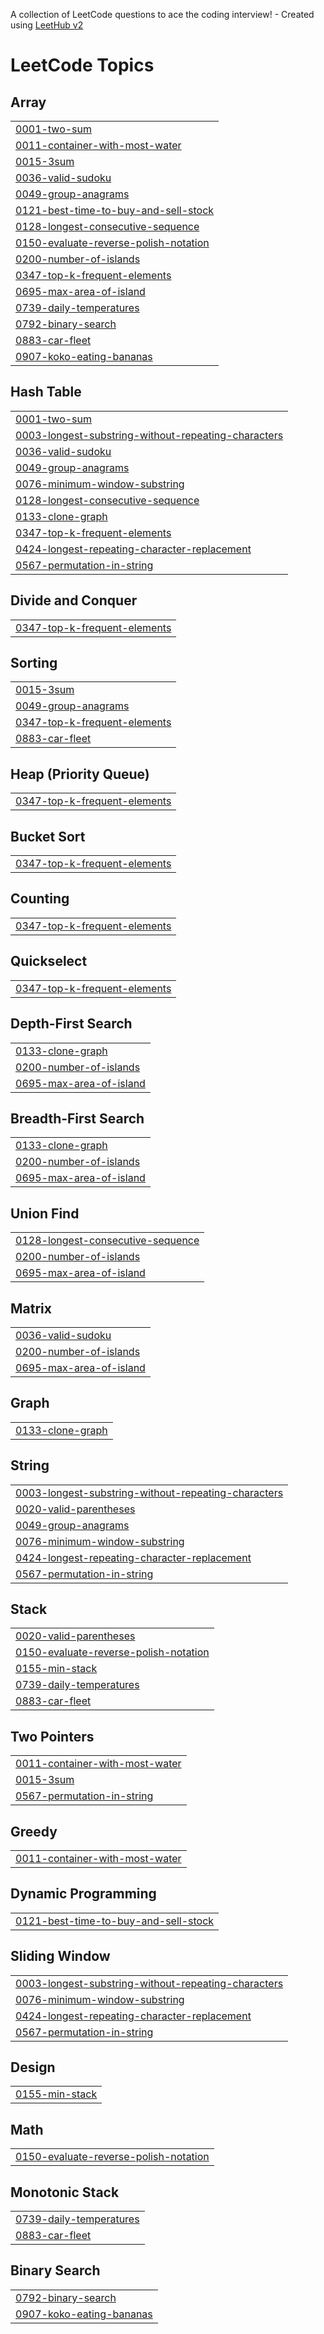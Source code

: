 A collection of LeetCode questions to ace the coding interview! - Created using [LeetHub v2](https://github.com/arunbhardwaj/LeetHub-2.0)
<!---LeetCode Topics Start-->
# LeetCode Topics
## Array
|  |
| ------- |
| [0001-two-sum](https://github.com/Aishu3006/leetcoding/tree/master/0001-two-sum) |
| [0011-container-with-most-water](https://github.com/Aishu3006/leetcoding/tree/master/0011-container-with-most-water) |
| [0015-3sum](https://github.com/Aishu3006/leetcoding/tree/master/0015-3sum) |
| [0036-valid-sudoku](https://github.com/Aishu3006/leetcoding/tree/master/0036-valid-sudoku) |
| [0049-group-anagrams](https://github.com/Aishu3006/leetcoding/tree/master/0049-group-anagrams) |
| [0121-best-time-to-buy-and-sell-stock](https://github.com/Aishu3006/leetcoding/tree/master/0121-best-time-to-buy-and-sell-stock) |
| [0128-longest-consecutive-sequence](https://github.com/Aishu3006/leetcoding/tree/master/0128-longest-consecutive-sequence) |
| [0150-evaluate-reverse-polish-notation](https://github.com/Aishu3006/leetcoding/tree/master/0150-evaluate-reverse-polish-notation) |
| [0200-number-of-islands](https://github.com/Aishu3006/leetcoding/tree/master/0200-number-of-islands) |
| [0347-top-k-frequent-elements](https://github.com/Aishu3006/leetcoding/tree/master/0347-top-k-frequent-elements) |
| [0695-max-area-of-island](https://github.com/Aishu3006/leetcoding/tree/master/0695-max-area-of-island) |
| [0739-daily-temperatures](https://github.com/Aishu3006/leetcoding/tree/master/0739-daily-temperatures) |
| [0792-binary-search](https://github.com/Aishu3006/leetcoding/tree/master/0792-binary-search) |
| [0883-car-fleet](https://github.com/Aishu3006/leetcoding/tree/master/0883-car-fleet) |
| [0907-koko-eating-bananas](https://github.com/Aishu3006/leetcoding/tree/master/0907-koko-eating-bananas) |
## Hash Table
|  |
| ------- |
| [0001-two-sum](https://github.com/Aishu3006/leetcoding/tree/master/0001-two-sum) |
| [0003-longest-substring-without-repeating-characters](https://github.com/Aishu3006/leetcoding/tree/master/0003-longest-substring-without-repeating-characters) |
| [0036-valid-sudoku](https://github.com/Aishu3006/leetcoding/tree/master/0036-valid-sudoku) |
| [0049-group-anagrams](https://github.com/Aishu3006/leetcoding/tree/master/0049-group-anagrams) |
| [0076-minimum-window-substring](https://github.com/Aishu3006/leetcoding/tree/master/0076-minimum-window-substring) |
| [0128-longest-consecutive-sequence](https://github.com/Aishu3006/leetcoding/tree/master/0128-longest-consecutive-sequence) |
| [0133-clone-graph](https://github.com/Aishu3006/leetcoding/tree/master/0133-clone-graph) |
| [0347-top-k-frequent-elements](https://github.com/Aishu3006/leetcoding/tree/master/0347-top-k-frequent-elements) |
| [0424-longest-repeating-character-replacement](https://github.com/Aishu3006/leetcoding/tree/master/0424-longest-repeating-character-replacement) |
| [0567-permutation-in-string](https://github.com/Aishu3006/leetcoding/tree/master/0567-permutation-in-string) |
## Divide and Conquer
|  |
| ------- |
| [0347-top-k-frequent-elements](https://github.com/Aishu3006/leetcoding/tree/master/0347-top-k-frequent-elements) |
## Sorting
|  |
| ------- |
| [0015-3sum](https://github.com/Aishu3006/leetcoding/tree/master/0015-3sum) |
| [0049-group-anagrams](https://github.com/Aishu3006/leetcoding/tree/master/0049-group-anagrams) |
| [0347-top-k-frequent-elements](https://github.com/Aishu3006/leetcoding/tree/master/0347-top-k-frequent-elements) |
| [0883-car-fleet](https://github.com/Aishu3006/leetcoding/tree/master/0883-car-fleet) |
## Heap (Priority Queue)
|  |
| ------- |
| [0347-top-k-frequent-elements](https://github.com/Aishu3006/leetcoding/tree/master/0347-top-k-frequent-elements) |
## Bucket Sort
|  |
| ------- |
| [0347-top-k-frequent-elements](https://github.com/Aishu3006/leetcoding/tree/master/0347-top-k-frequent-elements) |
## Counting
|  |
| ------- |
| [0347-top-k-frequent-elements](https://github.com/Aishu3006/leetcoding/tree/master/0347-top-k-frequent-elements) |
## Quickselect
|  |
| ------- |
| [0347-top-k-frequent-elements](https://github.com/Aishu3006/leetcoding/tree/master/0347-top-k-frequent-elements) |
## Depth-First Search
|  |
| ------- |
| [0133-clone-graph](https://github.com/Aishu3006/leetcoding/tree/master/0133-clone-graph) |
| [0200-number-of-islands](https://github.com/Aishu3006/leetcoding/tree/master/0200-number-of-islands) |
| [0695-max-area-of-island](https://github.com/Aishu3006/leetcoding/tree/master/0695-max-area-of-island) |
## Breadth-First Search
|  |
| ------- |
| [0133-clone-graph](https://github.com/Aishu3006/leetcoding/tree/master/0133-clone-graph) |
| [0200-number-of-islands](https://github.com/Aishu3006/leetcoding/tree/master/0200-number-of-islands) |
| [0695-max-area-of-island](https://github.com/Aishu3006/leetcoding/tree/master/0695-max-area-of-island) |
## Union Find
|  |
| ------- |
| [0128-longest-consecutive-sequence](https://github.com/Aishu3006/leetcoding/tree/master/0128-longest-consecutive-sequence) |
| [0200-number-of-islands](https://github.com/Aishu3006/leetcoding/tree/master/0200-number-of-islands) |
| [0695-max-area-of-island](https://github.com/Aishu3006/leetcoding/tree/master/0695-max-area-of-island) |
## Matrix
|  |
| ------- |
| [0036-valid-sudoku](https://github.com/Aishu3006/leetcoding/tree/master/0036-valid-sudoku) |
| [0200-number-of-islands](https://github.com/Aishu3006/leetcoding/tree/master/0200-number-of-islands) |
| [0695-max-area-of-island](https://github.com/Aishu3006/leetcoding/tree/master/0695-max-area-of-island) |
## Graph
|  |
| ------- |
| [0133-clone-graph](https://github.com/Aishu3006/leetcoding/tree/master/0133-clone-graph) |
## String
|  |
| ------- |
| [0003-longest-substring-without-repeating-characters](https://github.com/Aishu3006/leetcoding/tree/master/0003-longest-substring-without-repeating-characters) |
| [0020-valid-parentheses](https://github.com/Aishu3006/leetcoding/tree/master/0020-valid-parentheses) |
| [0049-group-anagrams](https://github.com/Aishu3006/leetcoding/tree/master/0049-group-anagrams) |
| [0076-minimum-window-substring](https://github.com/Aishu3006/leetcoding/tree/master/0076-minimum-window-substring) |
| [0424-longest-repeating-character-replacement](https://github.com/Aishu3006/leetcoding/tree/master/0424-longest-repeating-character-replacement) |
| [0567-permutation-in-string](https://github.com/Aishu3006/leetcoding/tree/master/0567-permutation-in-string) |
## Stack
|  |
| ------- |
| [0020-valid-parentheses](https://github.com/Aishu3006/leetcoding/tree/master/0020-valid-parentheses) |
| [0150-evaluate-reverse-polish-notation](https://github.com/Aishu3006/leetcoding/tree/master/0150-evaluate-reverse-polish-notation) |
| [0155-min-stack](https://github.com/Aishu3006/leetcoding/tree/master/0155-min-stack) |
| [0739-daily-temperatures](https://github.com/Aishu3006/leetcoding/tree/master/0739-daily-temperatures) |
| [0883-car-fleet](https://github.com/Aishu3006/leetcoding/tree/master/0883-car-fleet) |
## Two Pointers
|  |
| ------- |
| [0011-container-with-most-water](https://github.com/Aishu3006/leetcoding/tree/master/0011-container-with-most-water) |
| [0015-3sum](https://github.com/Aishu3006/leetcoding/tree/master/0015-3sum) |
| [0567-permutation-in-string](https://github.com/Aishu3006/leetcoding/tree/master/0567-permutation-in-string) |
## Greedy
|  |
| ------- |
| [0011-container-with-most-water](https://github.com/Aishu3006/leetcoding/tree/master/0011-container-with-most-water) |
## Dynamic Programming
|  |
| ------- |
| [0121-best-time-to-buy-and-sell-stock](https://github.com/Aishu3006/leetcoding/tree/master/0121-best-time-to-buy-and-sell-stock) |
## Sliding Window
|  |
| ------- |
| [0003-longest-substring-without-repeating-characters](https://github.com/Aishu3006/leetcoding/tree/master/0003-longest-substring-without-repeating-characters) |
| [0076-minimum-window-substring](https://github.com/Aishu3006/leetcoding/tree/master/0076-minimum-window-substring) |
| [0424-longest-repeating-character-replacement](https://github.com/Aishu3006/leetcoding/tree/master/0424-longest-repeating-character-replacement) |
| [0567-permutation-in-string](https://github.com/Aishu3006/leetcoding/tree/master/0567-permutation-in-string) |
## Design
|  |
| ------- |
| [0155-min-stack](https://github.com/Aishu3006/leetcoding/tree/master/0155-min-stack) |
## Math
|  |
| ------- |
| [0150-evaluate-reverse-polish-notation](https://github.com/Aishu3006/leetcoding/tree/master/0150-evaluate-reverse-polish-notation) |
## Monotonic Stack
|  |
| ------- |
| [0739-daily-temperatures](https://github.com/Aishu3006/leetcoding/tree/master/0739-daily-temperatures) |
| [0883-car-fleet](https://github.com/Aishu3006/leetcoding/tree/master/0883-car-fleet) |
## Binary Search
|  |
| ------- |
| [0792-binary-search](https://github.com/Aishu3006/leetcoding/tree/master/0792-binary-search) |
| [0907-koko-eating-bananas](https://github.com/Aishu3006/leetcoding/tree/master/0907-koko-eating-bananas) |
<!---LeetCode Topics End-->